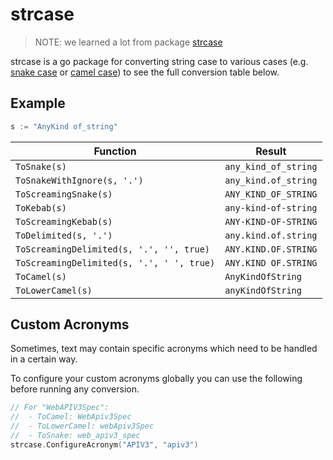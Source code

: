 # strcase

> NOTE: we learned a lot from package [strcase](https://github.com/iancoleman/strcase)

strcase is a go package for converting string case to various cases (e.g. [snake case](https://en.wikipedia.org/wiki/Snake_case) or [camel case](https://en.wikipedia.org/wiki/CamelCase)) to see the full conversion table below.

## Example

```go
s := "AnyKind of_string"
```

| Function                                  | Result               |
| ----------------------------------------- | -------------------- |
| `ToSnake(s)`                              | `any_kind_of_string` |
| `ToSnakeWithIgnore(s, '.')`               | `any_kind.of_string` |
| `ToScreamingSnake(s)`                     | `ANY_KIND_OF_STRING` |
| `ToKebab(s)`                              | `any-kind-of-string` |
| `ToScreamingKebab(s)`                     | `ANY-KIND-OF-STRING` |
| `ToDelimited(s, '.')`                     | `any.kind.of.string` |
| `ToScreamingDelimited(s, '.', '', true)`  | `ANY.KIND.OF.STRING` |
| `ToScreamingDelimited(s, '.', ' ', true)` | `ANY.KIND OF.STRING` |
| `ToCamel(s)`                              | `AnyKindOfString`    |
| `ToLowerCamel(s)`                         | `anyKindOfString`    |

## Custom Acronyms

Sometimes, text may contain specific acronyms which need to be handled in a certain way.

To configure your custom acronyms globally you can use the following before running any conversion.

```go
// For "WebAPIV3Spec":
//  - ToCamel: WebApiv3Spec
//  - ToLowerCamel: webApiv3Spec
//  - ToSnake: web_apiv3_spec
strcase.ConfigureAcronym("APIV3", "apiv3")
```

